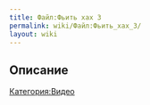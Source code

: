 ```yaml
---
title: Файл:Фьить хах 3
permalink: wiki/Файл:Фьить_хах_3/
layout: wiki
---
```


## Описание

[Категория:Видео](Категория:Видео "wikilink")
